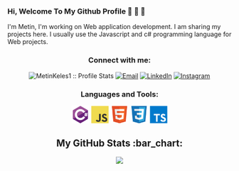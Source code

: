 
### Hi, Welcome To My Github Profile 👋 👋 👋

I'm Metin, I'm working on Web application development. I am sharing my projects here. I usually use the Javascript and c# programming language for Web projects. 
<h3 align="center">Connect with me:</h3>

<p align="center">
<img src="https://komarev.com/ghpvc/?username=MetinKeles1&color=green" alt="MetinKeles1 :: Profile Stats"></a>
<a href="mailto:metinkeles677@gmail.com"><img alt="Email" src="https://img.shields.io/badge/Email-metinkeles677@gmail.com-blue?style=flat&logo=gmail"></a>
<a href="https://www.linkedin.com/in/metin-kele%C5%9F-26938a230" target="_blank"><img alt="LinkedIn" src="https://img.shields.io/badge/LinkedIn-@Metin Keleş-blue?style=flat&logo=linkedin"></a>
<a href="https://www.instagram.com/metinn_k/"><img alt="Instagram" src="https://img.shields.io/badge/Instagram-metinn_k-black?style=flat-square&logo=instagram"></a>
</p>

<h3 align="center">Languages and Tools:</h3>
<p align="center"><a><img src="https://raw.githubusercontent.com/devicons/devicon/master/icons/csharp/csharp-original.svg" alt="c#" width="40" height="40"/> </a> <a> <img src="https://raw.githubusercontent.com/devicons/devicon/master/icons/javascript/javascript-original.svg" alt="xd" width="40" height="40"/> </a> <a> <img src="https://raw.githubusercontent.com/devicons/devicon/master/icons/html5/html5-original.svg" alt="xd" width="40" height="40"/> </a>  <a> <img src="https://raw.githubusercontent.com/devicons/devicon/master/icons/css3/css3-original.svg" alt="xd" width="40" height="40"/> </a> <a> <img src="https://raw.githubusercontent.com/devicons/devicon/master/icons/typescript/typescript-original.svg" alt="xd" width="40" height="40"/> </a> </p>


<h2 align="center">My GitHub Stats :bar_chart:</h2>
<p align="center">
  <!-- <img src="https://github-readme-stats.vercel.app/api?username=metinkeles1&show_icons=true&theme=tokyonight" width="450" height="180"> -->
  <img src="https://github-readme-stats.vercel.app/api/top-langs/?username=metinkeles1&layout=compact&theme=tokyonight" height="180">
  
</p>

